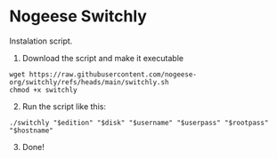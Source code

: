 # Nogeese Switchly
Instalation script.

1. Download the script and make it executable
```
wget https://raw.githubusercontent.com/nogeese-org/switchly/refs/heads/main/switchly.sh
chmod +x switchly
```
2. Run the script like this:
```
./switchly "$edition" "$disk" "$username" "$userpass" "$rootpass" "$hostname"
````
3. Done!
